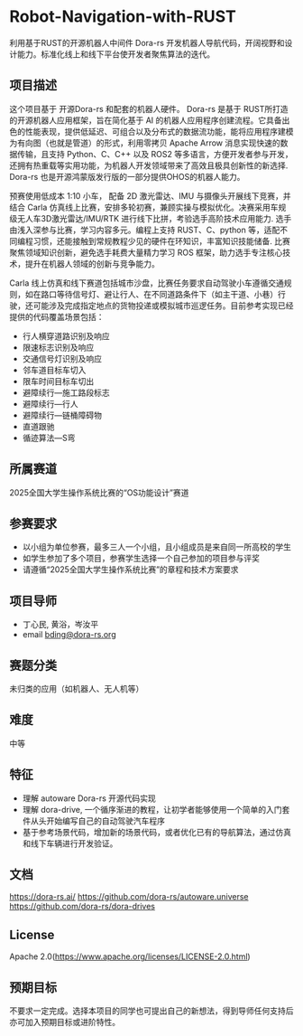 # Robot-Navigation-with-RUST
利用基于RUST的开源机器人中间件 Dora-rs 开发机器人导航代码，开阔视野和设计能力。标准化线上和线下平台使开发者聚焦算法的迭代。

## 项目描述

这个项目基于 开源Dora-rs 和配套的机器人硬件。 Dora-rs 是基于 RUST所打造的开源机器人应用框架，旨在简化基于 AI 的机器人应用程序创建流程。它具备出色的性能表现，提供低延迟、可组合以及分布式的数据流功能，能将应用程序建模为有向图（也就是管道）的形式，利用零拷贝 Apache Arrow 消息实现快速的数据传输，且支持 Python、C、C++ 以及 ROS2 等多语言，方便开发者参与开发，还拥有热重载等实用功能，为机器人开发领域带来了高效且极具创新性的新选择. Dora-rs 也是开源鸿蒙版发行版的一部分提供OHOS的机器人能力。

预赛使用低成本 1:10 小车， 配备 2D 激光雷达、IMU 与摄像头开展线下竞赛，并结合 Carla 仿真线上比赛，安排多轮初赛，兼顾实操与模拟优化。决赛采用车规级无人车3D激光雷达/IMU/RTK 进行线下比拼，考验选手高阶技术应用能力. 选手由浅入深参与比赛，学习内容多元。编程上支持 RUST、C、python 等，适配不同编程习惯，还能接触到常规教程少见的硬件在环知识，丰富知识技能储备. 比赛聚焦领域知识创新，避免选手耗费大量精力学习 ROS 框架，助力选手专注核心技术，提升在机器人领域的创新与竞争能力。

Carla 线上仿真和线下赛道包括城市沙盘，比赛任务要求自动驾驶小车遵循交通规则，如在路口等待信号灯、避让行人、在不同道路条件下（如主干道、小巷）行驶，还可能涉及完成指定地点的货物投递或模拟城市巡逻任务。目前参考实现已经提供的代码覆盖场景包括：  
- 行人横穿道路识别及响应
- 限速标志识别及响应
- 交通信号灯识别及响应
- 邻车道目标车切入
- 限车时间目标车切出
- 避障续行—施工路段标志
- 避障续行—行人
- 避障续行—链桶障碍物
- 直道跟驰
- 循迹算法—S弯

## 所属赛道

2025全国大学生操作系统比赛的“OS功能设计”赛道

## 参赛要求

- 以小组为单位参赛，最多三人一个小组，且小组成员是来自同一所高校的学生
- 如学生参加了多个项目，参赛学生选择一个自己参加的项目参与评奖
- 请遵循“2025全国大学生操作系统比赛”的章程和技术方案要求

## 项目导师

- 丁心民, 黄浴，岑汝平
- email bding@dora-rs.org

## 赛题分类
未归类的应用（如机器人、无人机等）

## 难度
中等

## 特征
- 理解 autoware Dora-rs 开源代码实现  
- 理解 dora-drive, 一个循序渐进的教程，让初学者能够使用一个简单的入门套件从头开始编写自己的自动驾驶汽车程序
- 基于参考场景代码，增加新的场景代码，或者优化已有的导航算法，通过仿真和线下车辆进行开发验证。
  
## 文档
https://dora-rs.ai/
https://github.com/dora-rs/autoware.universe
https://github.com/dora-rs/dora-drives

## License

Apache 2.0(https://www.apache.org/licenses/LICENSE-2.0.html)

## 预期目标

不要求一定完成。选择本项目的同学也可提出自己的新想法，得到导师任何支持后亦可加入预期目标或进阶特性。
